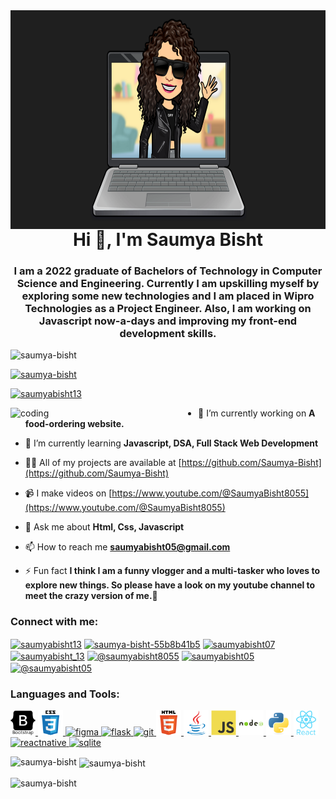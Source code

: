 <!-- [![](https://github.com/Saumya-Bisht/Saumya-Bisht/blob/main/Screenshot%20(354).png)](https://saumya-bisht.github.io) -->
<img align="left" alt="coding" width="100%" height="350" src="https://github.com/Saumya-Bisht/Saumya-Bisht/blob/main/Screenshot%20(354).png" >
<h1 align="center">Hi 👋, I'm Saumya Bisht</h1>
<h3 align="center">I am a 2022 graduate of Bachelors of Technology in Computer Science and Engineering. Currently I am upskilling myself by exploring some new technologies and I am placed in Wipro Technologies as a Project Engineer. Also, I am working on Javascript now-a-days and improving my front-end development skills.</h3>

<p align="left"> <img src="https://komarev.com/ghpvc/?username=saumya-bisht&label=Profile%20views&color=0e75b6&style=flat" alt="saumya-bisht" /> </p>

<p align="left"> <a href="https://github.com/ryo-ma/github-profile-trophy"><img src="https://github-profile-trophy.vercel.app/?username=saumya-bisht" alt="saumya-bisht" /></a> </p>

<p align="left"> <a href="https://twitter.com/saumyabisht13" target="blank"><img src="https://img.shields.io/twitter/follow/saumyabisht13?logo=twitter&style=for-the-badge" alt="saumyabisht13" /></a> </p>
<img align="left" alt="coding" width="300" src="https://media.tenor.com/x386YYsw2FIAAAAC/daily-good.gif" >

- 🔭 I’m currently working on **A food-ordering website.**

- 🌱 I’m currently learning **Javascript, DSA, Full Stack Web Development**

- 👨‍💻 All of my projects are available at [https://github.com/Saumya-Bisht](https://github.com/Saumya-Bisht)

- 📹 I make videos on [https://www.youtube.com/@SaumyaBisht8055](https://www.youtube.com/@SaumyaBisht8055)

- 💬 Ask me about **Html, Css, Javascript**

- 📫 How to reach me **saumyabisht05@gmail.com**

- ⚡ Fun fact **I think I am a funny vlogger and a multi-tasker who loves to explore new things. So please have a look on my youtube channel to meet the crazy version of me.🤩**

<h3 align="left">Connect with me:</h3>
<p align="left">
<a href="https://twitter.com/saumyabisht13" target="blank"><img align="center" src="https://raw.githubusercontent.com/rahuldkjain/github-profile-readme-generator/master/src/images/icons/Social/twitter.svg" alt="saumyabisht13" height="30" width="40" /></a>
<a href="https://linkedin.com/in/saumya-bisht-55b8b41b5" target="blank"><img align="center" src="https://raw.githubusercontent.com/rahuldkjain/github-profile-readme-generator/master/src/images/icons/Social/linked-in-alt.svg" alt="saumya-bisht-55b8b41b5" height="30" width="40" /></a>
<a href="https://fb.com/saumyabisht07" target="blank"><img align="center" src="https://raw.githubusercontent.com/rahuldkjain/github-profile-readme-generator/master/src/images/icons/Social/facebook.svg" alt="saumyabisht07" height="30" width="40" /></a>
<a href="https://instagram.com/saumyabisht_13" target="blank"><img align="center" src="https://raw.githubusercontent.com/rahuldkjain/github-profile-readme-generator/master/src/images/icons/Social/instagram.svg" alt="saumyabisht_13" height="30" width="40" /></a>
<a href="https://www.youtube.com/@SaumyaBisht8055" target="blank"><img align="center" src="https://raw.githubusercontent.com/rahuldkjain/github-profile-readme-generator/master/src/images/icons/Social/youtube.svg" alt="@saumyabisht8055" height="30" width="40" /></a>
<a href="https://www.hackerrank.com/saumyabisht05" target="blank"><img align="center" src="https://raw.githubusercontent.com/rahuldkjain/github-profile-readme-generator/master/src/images/icons/Social/hackerrank.svg" alt="saumyabisht05" height="30" width="40" /></a>
<a href="https://www.hackerearth.com/@saumyabisht05" target="blank"><img align="center" src="https://raw.githubusercontent.com/rahuldkjain/github-profile-readme-generator/master/src/images/icons/Social/hackerearth.svg" alt="@saumyabisht05" height="30" width="40" /></a>
</p>

<h3 align="left">Languages and Tools:</h3>
<p align="left"> <a href="https://getbootstrap.com" target="_blank" rel="noreferrer"> <img src="https://raw.githubusercontent.com/devicons/devicon/master/icons/bootstrap/bootstrap-plain-wordmark.svg" alt="bootstrap" width="40" height="40"/> </a> <a href="https://www.w3schools.com/css/" target="_blank" rel="noreferrer"> <img src="https://raw.githubusercontent.com/devicons/devicon/master/icons/css3/css3-original-wordmark.svg" alt="css3" width="40" height="40"/> </a> <a href="https://www.figma.com/" target="_blank" rel="noreferrer"> <img src="https://www.vectorlogo.zone/logos/figma/figma-icon.svg" alt="figma" width="40" height="40"/> </a> <a href="https://flask.palletsprojects.com/" target="_blank" rel="noreferrer"> <img src="https://www.vectorlogo.zone/logos/pocoo_flask/pocoo_flask-icon.svg" alt="flask" width="40" height="40"/> </a> <a href="https://git-scm.com/" target="_blank" rel="noreferrer"> <img src="https://www.vectorlogo.zone/logos/git-scm/git-scm-icon.svg" alt="git" width="40" height="40"/> </a> <a href="https://www.w3.org/html/" target="_blank" rel="noreferrer"> <img src="https://raw.githubusercontent.com/devicons/devicon/master/icons/html5/html5-original-wordmark.svg" alt="html5" width="40" height="40"/> </a> <a href="https://www.java.com" target="_blank" rel="noreferrer"> <img src="https://raw.githubusercontent.com/devicons/devicon/master/icons/java/java-original.svg" alt="java" width="40" height="40"/> </a> <a href="https://developer.mozilla.org/en-US/docs/Web/JavaScript" target="_blank" rel="noreferrer"> <img src="https://raw.githubusercontent.com/devicons/devicon/master/icons/javascript/javascript-original.svg" alt="javascript" width="40" height="40"/> </a> <a href="https://nodejs.org" target="_blank" rel="noreferrer"> <img src="https://raw.githubusercontent.com/devicons/devicon/master/icons/nodejs/nodejs-original-wordmark.svg" alt="nodejs" width="40" height="40"/> </a> <a href="https://www.python.org" target="_blank" rel="noreferrer"> <img src="https://raw.githubusercontent.com/devicons/devicon/master/icons/python/python-original.svg" alt="python" width="40" height="40"/> </a> <a href="https://reactjs.org/" target="_blank" rel="noreferrer"> <img src="https://raw.githubusercontent.com/devicons/devicon/master/icons/react/react-original-wordmark.svg" alt="react" width="40" height="40"/> </a> <a href="https://reactnative.dev/" target="_blank" rel="noreferrer"> <img src="https://reactnative.dev/img/header_logo.svg" alt="reactnative" width="40" height="40"/> </a> <a href="https://www.sqlite.org/" target="_blank" rel="noreferrer"> <img src="https://www.vectorlogo.zone/logos/sqlite/sqlite-icon.svg" alt="sqlite" width="40" height="40"/> </a> </p>

<p><img align="left" src="https://github-readme-stats.vercel.app/api/top-langs?username=saumya-bisht&show_icons=true&locale=en&layout=compact" alt="saumya-bisht" /></p>

<p>&nbsp;<img align="center" src="https://github-readme-stats.vercel.app/api?username=saumya-bisht&show_icons=true&locale=en" alt="saumya-bisht" /></p>

<p><img align="center" src="https://github-readme-streak-stats.herokuapp.com/?user=saumya-bisht&" alt="saumya-bisht" /></p>
